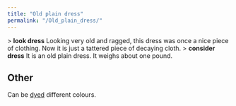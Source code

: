 ```yaml
---
title: "Old plain dress"
permalink: "/Old_plain_dress/"
---
```


\> **look dress**
Looking very old and ragged, this dress was once a nice piece of
clothing. Now
it is just a tattered piece of decaying cloth.
\> **consider dress**
It is an old plain dress.
It weighs about one pound.

## Other

Can be [dyed](dye "wikilink") different colours.